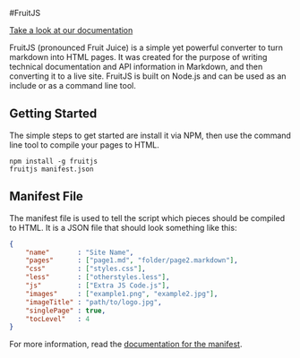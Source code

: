 #FruitJS

[Take a look at our documentation][1]

FruitJS (pronounced Fruit Juice) is a simple yet powerful converter to turn markdown
into HTML pages. It was created for the purpose of writing technical documentation
and API information in Markdown, and then converting it to a live site. FruitJS is
built on Node.js and can be used as an include or as a command line tool.

## Getting Started

The simple steps to get started are install it via NPM, then use the command line
tool to compile your pages to HTML.

```
npm install -g fruitjs
fruitjs manifest.json
```

## Manifest File

The manifest file is used to tell the script which pieces should be compiled to HTML.
It is a JSON file that should look something like this:

```json
{
	"name"       : "Site Name",
	"pages"      : ["page1.md", "folder/page2.markdown"],
	"css"        : ["styles.css"],
	"less"       : ["otherstyles.less"],
	"js"         : ["Extra JS Code.js"],
	"images"     : ["example1.png", "example2.jpg"],
	"imageTitle" : "path/to/logo.jpg",
	"singlePage" : true,
	"tocLevel"   : 4
}
```

For more information, read the [documentation for the manifest][2].

 [1]: http://ktsashes.github.io/FruitJS
 [2]: http://ktsashes.github.io/FruitJS/index.html#manifest-file